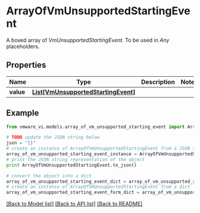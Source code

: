 # ArrayOfVmUnsupportedStartingEvent

A boxed array of *VmUnsupportedStartingEvent*. To be used in *Any* placeholders. 

## Properties
Name | Type | Description | Notes
------------ | ------------- | ------------- | -------------
**value** | [**List[VmUnsupportedStartingEvent]**](VmUnsupportedStartingEvent.md) |  | 

## Example

```python
from vmware_vi.models.array_of_vm_unsupported_starting_event import ArrayOfVmUnsupportedStartingEvent

# TODO update the JSON string below
json = "{}"
# create an instance of ArrayOfVmUnsupportedStartingEvent from a JSON string
array_of_vm_unsupported_starting_event_instance = ArrayOfVmUnsupportedStartingEvent.from_json(json)
# print the JSON string representation of the object
print ArrayOfVmUnsupportedStartingEvent.to_json()

# convert the object into a dict
array_of_vm_unsupported_starting_event_dict = array_of_vm_unsupported_starting_event_instance.to_dict()
# create an instance of ArrayOfVmUnsupportedStartingEvent from a dict
array_of_vm_unsupported_starting_event_form_dict = array_of_vm_unsupported_starting_event.from_dict(array_of_vm_unsupported_starting_event_dict)
```
[[Back to Model list]](../README.md#documentation-for-models) [[Back to API list]](../README.md#documentation-for-api-endpoints) [[Back to README]](../README.md)


